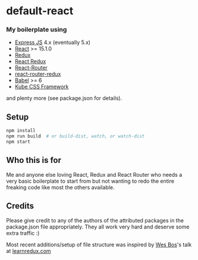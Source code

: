 # default-react

### My boilerplate using
 - [Express JS](http://expressjs.com/) 4.x (eventually 5.x)
 - [React](https://facebook.github.io/react/) >= 15.1.0
 - [Redux](http://redux.js.org/)
 - [React Redux](https://github.com/reactjs/react-redux)
 - [React-Router](https://github.com/reactjs/react-router)
 - [react-router-redux](https://github.com/reactjs/react-router-redux)
 - [Babel](http://babeljs.io/) >= 6
 - [Kube CSS Framework](https://imperavi.com/kube/)

and plenty more (see package.json for details).

## Setup

```bash
npm install
npm run build  # or build-dist, watch, or watch-dist
npm start
```

## Who this is for

Me and anyone else loving React, Redux and React Router who needs a very basic boilerplate to start from but not wanting to redo the entire freaking code like most the others available.

## Credits

Please give credit to any of the authors of the attributed packages in the package.json file appropriately.  They all work very hard and deserve some extra traffic :)

Most recent additions/setup of file structure was inspired by [Wes Bos](https://twitter.com/wesbos)'s talk at [learnredux.com](https://learnredux.com)
